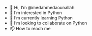 - 👋 Hi, I’m @medahmedaounallah
- 👀 I’m interested in Python
- 🌱 I’m currently learning Python
- 💞️ I’m looking to collaborate on Python
- 📫 How to reach me 

<!---
medahmedaounallah/medahmedaounallah is a ✨ special ✨ repository because its `README.md` (this file) appears on your GitHub profile.
You can click the Preview link to take a look at your changes.
--->
